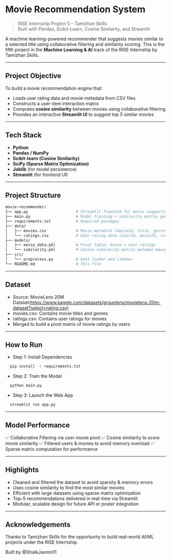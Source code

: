 #  Movie Recommendation System

> RISE Internship Project 5 – Tamizhan Skills  
> Built with Pandas, Scikit-Learn, Cosine Similarity, and Streamlit

A machine learning-powered recommender that suggests movies similar to a selected title using collaborative filtering and similarity scoring. This is the fifth project in the **Machine Learning & AI** track of the RISE Internship by Tamizhan Skills.

---

##  Project Objective

To build a movie recommendation engine that:
- Loads user rating data and movie metadata from CSV files
- Constructs a user-item interaction matrix
- Computes **cosine similarity** between movies using collaborative filtering
- Provides an interactive **Streamlit UI** to suggest top 5 similar movies

---

##  Tech Stack

- **Python**
- **Pandas / NumPy**
- **Scikit-learn (Cosine Similarity)**
- **SciPy (Sparse Matrix Optimization)**
- **Joblib** (for model persistence)
- **Streamlit** (for frontend UI)

---

##  Project Structure

```bash
movie-recommender/
├── app.py                     # Streamlit frontend for movie suggestions
├── main.py                    # Model training + similarity matrix generation
├── requirements.txt           # Required packages
├── data/
│   ├── movies.csv             # Movie metadata (movieId, title, genres)
│   └── ratings.csv            # User rating data (userId, movieId, rating)
├── models/
│   ├── movie_data.pkl         # Pivot table: movie × user ratings
│   └── similarity.pkl         # Cosine similarity matrix between movies
├── src/
│   └── preprocess.py          # Data loader and cleaner
└── README.md                  # This file
```

---

## Dataset

- Source: MovieLens 20M Dataset(https://www.kaggle.com/datasets/grouplens/movielens-20m-dataset?select=rating.csv)
- movies.csv: Contains movie titles and genres
- ratings.csv: Contains user ratings for movies
- Merged to build a pivot matrix of movie ratings by users
  
---

## How to Run

- Step 1: Install Dependencies
  
```bash
  pip install -r requirements.txt
```

- Step 2: Train the Model
  
```bash
  python main.py
```

- Step 3: Launch the Web App
  
```bash
  streamlit run app.py
```

  ---

## Model Performance

✅ Collaborative Filtering via user-movie pivot
✅ Cosine similarity to score movie similarity
✅ Filtered users & movies to avoid memory overload
✅ Sparse matrix computation for performance

---

## Highlights

- Cleaned and filtered the dataset to avoid sparsity & memory errors
- Uses cosine similarity to find the most similar movies
- Efficient with large datasets using sparse matrix optimization
- Top-5 recommendations delivered in real-time via Streamlit
- Modular, scalable design for future API or poster integration

---

## Acknowledgements

Thanks to Tamizhan Skills for the opportunity to build real-world AI/ML projects under the RISE Internship.

Built by @ShaikJasmin11
